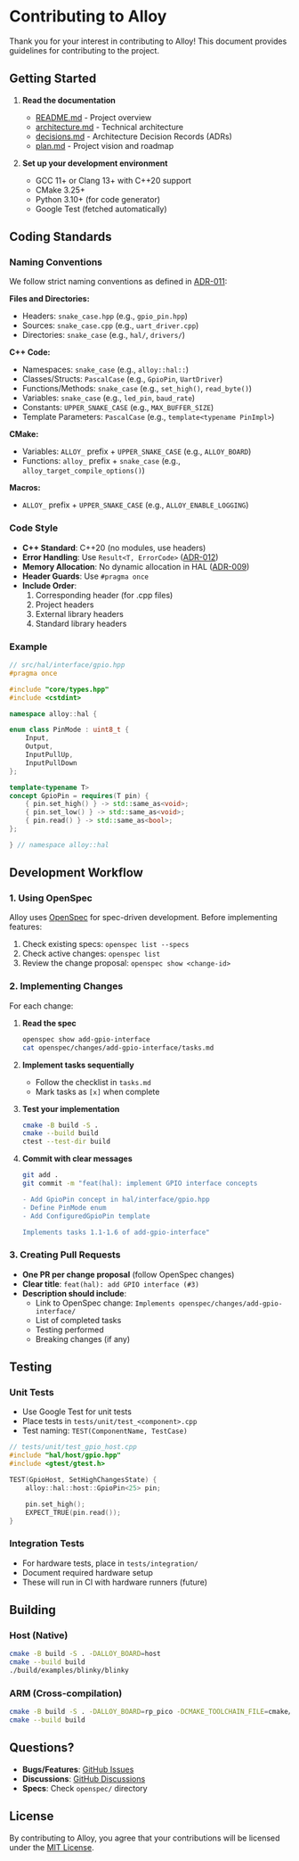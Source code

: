 # Contributing to Alloy

Thank you for your interest in contributing to Alloy! This document provides guidelines for contributing to the project.

## Getting Started

1. **Read the documentation**
   - [README.md](README.md) - Project overview
   - [architecture.md](architecture.md) - Technical architecture
   - [decisions.md](decisions.md) - Architecture Decision Records (ADRs)
   - [plan.md](plan.md) - Project vision and roadmap

2. **Set up your development environment**
   - GCC 11+ or Clang 13+ with C++20 support
   - CMake 3.25+
   - Python 3.10+ (for code generator)
   - Google Test (fetched automatically)

## Coding Standards

### Naming Conventions

We follow strict naming conventions as defined in [ADR-011](decisions.md#adr-011-naming-conventions-snake_case):

**Files and Directories:**
- Headers: `snake_case.hpp` (e.g., `gpio_pin.hpp`)
- Sources: `snake_case.cpp` (e.g., `uart_driver.cpp`)
- Directories: `snake_case` (e.g., `hal/`, `drivers/`)

**C++ Code:**
- Namespaces: `snake_case` (e.g., `alloy::hal::`)
- Classes/Structs: `PascalCase` (e.g., `GpioPin`, `UartDriver`)
- Functions/Methods: `snake_case` (e.g., `set_high()`, `read_byte()`)
- Variables: `snake_case` (e.g., `led_pin`, `baud_rate`)
- Constants: `UPPER_SNAKE_CASE` (e.g., `MAX_BUFFER_SIZE`)
- Template Parameters: `PascalCase` (e.g., `template<typename PinImpl>`)

**CMake:**
- Variables: `ALLOY_` prefix + `UPPER_SNAKE_CASE` (e.g., `ALLOY_BOARD`)
- Functions: `alloy_` prefix + `snake_case` (e.g., `alloy_target_compile_options()`)

**Macros:**
- `ALLOY_` prefix + `UPPER_SNAKE_CASE` (e.g., `ALLOY_ENABLE_LOGGING`)

### Code Style

- **C++ Standard**: C++20 (no modules, use headers)
- **Error Handling**: Use `Result<T, ErrorCode>` ([ADR-012](decisions.md#adr-012-custom-error-codes-não-exceptions))
- **Memory Allocation**: No dynamic allocation in HAL ([ADR-009](decisions.md#adr-009-zero-dynamic-allocation-na-hal))
- **Header Guards**: Use `#pragma once`
- **Include Order**:
  1. Corresponding header (for .cpp files)
  2. Project headers
  3. External library headers
  4. Standard library headers

### Example

```cpp
// src/hal/interface/gpio.hpp
#pragma once

#include "core/types.hpp"
#include <cstdint>

namespace alloy::hal {

enum class PinMode : uint8_t {
    Input,
    Output,
    InputPullUp,
    InputPullDown
};

template<typename T>
concept GpioPin = requires(T pin) {
    { pin.set_high() } -> std::same_as<void>;
    { pin.set_low() } -> std::same_as<void>;
    { pin.read() } -> std::same_as<bool>;
};

} // namespace alloy::hal
```

## Development Workflow

### 1. Using OpenSpec

Alloy uses [OpenSpec](openspec/AGENTS.md) for spec-driven development. Before implementing features:

1. Check existing specs: `openspec list --specs`
2. Check active changes: `openspec list`
3. Review the change proposal: `openspec show <change-id>`

### 2. Implementing Changes

For each change:

1. **Read the spec**
   ```bash
   openspec show add-gpio-interface
   cat openspec/changes/add-gpio-interface/tasks.md
   ```

2. **Implement tasks sequentially**
   - Follow the checklist in `tasks.md`
   - Mark tasks as `[x]` when complete

3. **Test your implementation**
   ```bash
   cmake -B build -S .
   cmake --build build
   ctest --test-dir build
   ```

4. **Commit with clear messages**
   ```bash
   git add .
   git commit -m "feat(hal): implement GPIO interface concepts

   - Add GpioPin concept in hal/interface/gpio.hpp
   - Define PinMode enum
   - Add ConfiguredGpioPin template

   Implements tasks 1.1-1.6 of add-gpio-interface"
   ```

### 3. Creating Pull Requests

- **One PR per change proposal** (follow OpenSpec changes)
- **Clear title**: `feat(hal): add GPIO interface (#3)`
- **Description should include**:
  - Link to OpenSpec change: `Implements openspec/changes/add-gpio-interface/`
  - List of completed tasks
  - Testing performed
  - Breaking changes (if any)

## Testing

### Unit Tests

- Use Google Test for unit tests
- Place tests in `tests/unit/test_<component>.cpp`
- Test naming: `TEST(ComponentName, TestCase)`

```cpp
// tests/unit/test_gpio_host.cpp
#include "hal/host/gpio.hpp"
#include <gtest/gtest.h>

TEST(GpioHost, SetHighChangesState) {
    alloy::hal::host::GpioPin<25> pin;

    pin.set_high();
    EXPECT_TRUE(pin.read());
}
```

### Integration Tests

- For hardware tests, place in `tests/integration/`
- Document required hardware setup
- These will run in CI with hardware runners (future)

## Building

### Host (Native)

```bash
cmake -B build -S . -DALLOY_BOARD=host
cmake --build build
./build/examples/blinky/blinky
```

### ARM (Cross-compilation)

```bash
cmake -B build -S . -DALLOY_BOARD=rp_pico -DCMAKE_TOOLCHAIN_FILE=cmake/toolchains/arm-none-eabi.cmake
cmake --build build
```

## Questions?

- **Bugs/Features**: [GitHub Issues](https://github.com/alloy-embedded/alloy/issues)
- **Discussions**: [GitHub Discussions](https://github.com/alloy-embedded/alloy/discussions)
- **Specs**: Check `openspec/` directory

## License

By contributing to Alloy, you agree that your contributions will be licensed under the [MIT License](LICENSE).
